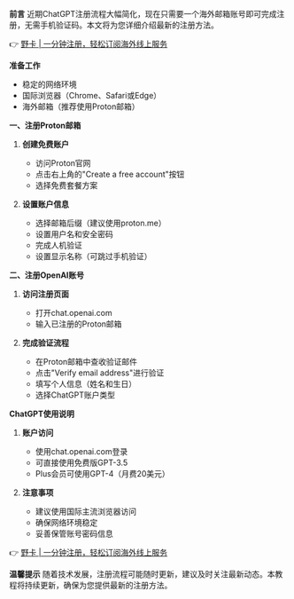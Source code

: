 **前言**
近期ChatGPT注册流程大幅简化，现在只需要一个海外邮箱账号即可完成注册，无需手机验证码。本文将为您详细介绍最新的注册方法。

👉 [野卡 | 一分钟注册，轻松订阅海外线上服务](https://bit.ly/bewildcard)

**准备工作**
- 稳定的网络环境
- 国际浏览器（Chrome、Safari或Edge）
- 海外邮箱（推荐使用Proton邮箱）

**一、注册Proton邮箱**

1. **创建免费账户**
   - 访问Proton官网
   - 点击右上角的"Create a free account"按钮
   - 选择免费套餐方案

2. **设置账户信息**
   - 选择邮箱后缀（建议使用proton.me）
   - 设置用户名和安全密码
   - 完成人机验证
   - 设置显示名称（可跳过手机验证）

**二、注册OpenAI账号**

1. **访问注册页面**
   - 打开chat.openai.com
   - 输入已注册的Proton邮箱

2. **完成验证流程**
   - 在Proton邮箱中查收验证邮件
   - 点击"Verify email address"进行验证
   - 填写个人信息（姓名和生日）
   - 选择ChatGPT账户类型

**ChatGPT使用说明**

1. **账户访问**
   - 使用chat.openai.com登录
   - 可直接使用免费版GPT-3.5
   - Plus会员可使用GPT-4（月费20美元）

2. **注意事项**
   - 建议使用国际主流浏览器访问
   - 确保网络环境稳定
   - 妥善保管账号密码信息

👉 [野卡 | 一分钟注册，轻松订阅海外线上服务](https://bit.ly/bewildcard)

**温馨提示**
随着技术发展，注册流程可能随时更新，建议及时关注最新动态。本教程将持续更新，确保为您提供最新的注册方法。